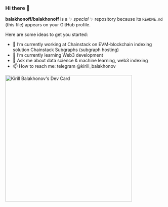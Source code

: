 ### Hi there 👋

**balakhonoff/balakhonoff** is a ✨ _special_ ✨ repository because its `README.md` (this file) appears on your GitHub profile.

Here are some ideas to get you started:

- 🔭 I’m currently working at Chainstack on EVM-blockchain indexing solution Chainstack Subgraphs (subgraph hosting)
- 🌱 I’m currently learning Web3 development 
- 💬 Ask me about data science & machine learning, web3 indexing
- 📫 How to reach me: telegram @kirill_balakhonov


<a href="https://app.daily.dev/balakhonoff"><img src="https://api.daily.dev/devcards/4dc98691f1be462e9812159c83416be9.png?r=a36" width="400" alt="Kirill Balakhonov's Dev Card"/></a>

